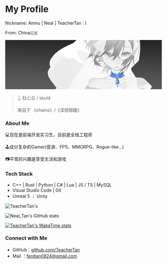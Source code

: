 # My Profile

Nickname: Anmu | Neal | TeacherTan : )

From: China🇨🇳

![skuld(2240x703)](https://github.com/TeacherTan/TeacherTan/blob/5c3e43bd3da6d50baeca690d0f4cd0f69c864718/img/skuld(2240x703).png)
> 👆 杜心兰 / skuld
> 
> 来自于 《chains》/《深锁暗瞳》

### About Me

💻现在是前端开发实习生，目前是全栈工程师

🕹️成分复杂的Gamer(音游、FPS、MMORPG、Rogue-like...)

📷平常的兴趣是享受生活和游戏

### Tech Stack

- C++ | Rust | Python | C# | Lua | JS / TS | MySQL
- Visual Studio Code | Git
- Unreal 5 ｜ Unity

![TeacherTan's ](https://github-profile-trophy.vercel.app/?username=TeacherTan&theme=flat&row=2)

![Neal_Tan's GitHub stats](https://github-readme-stats.vercel.app/api?username=TeacherTan&count_private=true&show_icons=true&theme=transparent)

[![TeacherTan's WakaTime stats](https://github-readme-stats.vercel.app/api/wakatime?username=TeacherTan)](https://github.com/TeacherTan/github-readme-stats)

### Connect with Me

- GitHub：[github.com/TeacherTan](https://github.com/TeacherTan)
- Mail ：[ferdian0824@gmail.com](mailto:ferdian0824@gmail.com)
